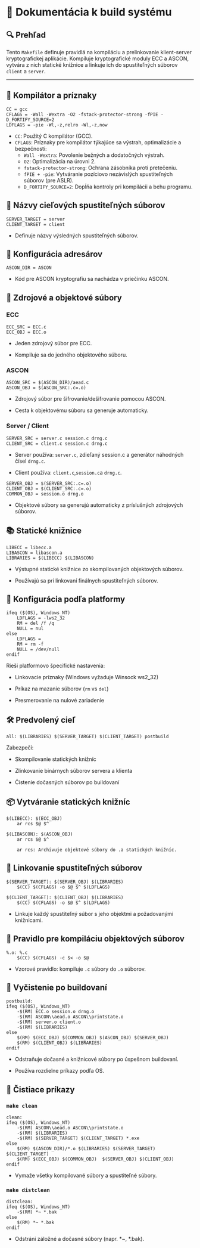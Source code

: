 # 📄 Dokumentácia k build systému

## 🔍 Prehľad

Tento `Makefile` definuje pravidlá na 
kompiláciu a prelinkovanie klient-server 
kryptografickej aplikácie. Kompiluje kryptografické 
moduly ECC a ASCON, vytvára z nich statické knižnice 
a linkuje ich do spustiteľných súborov `client` a `server`.

---

## 🔧 Kompilátor a príznaky

```make
CC = gcc
CFLAGS = -Wall -Wextra -O2 -fstack-protector-strong -fPIE -D_FORTIFY_SOURCE=2
LDFLAGS = -pie -Wl,-z,relro -Wl,-z,now
```
- `CC`: Použitý C kompilátor (GCC).
- `CFLAGS`: Príznaky pre kompilátor týkajúce sa výstrah, optimalizácie 
a bezpečnosti:
  - `Wall -Wextra`: Povolenie bežných a dodatočných výstrah.
  - `O2`: Optimalizácia na úrovni 2.
  - `fstack-protector-strong`: Ochrana zásobníka proti pretečeniu.
  - `fPIE + -pie`: Vytváranie pozíciovo nezávislých spustiteľných súborov (pre ASLR).
  - `D_FORTIFY_SOURCE=2`: Dopĺňa kontroly pri kompilácii a behu programu.

## 🎯 Názvy cieľových spustiteľných súborov
```make
SERVER_TARGET = server
CLIENT_TARGET = client
```
- Definuje názvy výsledných spustiteľných súborov.
## 📁 Konfigurácia adresárov
```make
ASCON_DIR = ASCON
```
- Kód pre ASCON kryptografiu sa nachádza v priečinku ASCON.
## 🧩 Zdrojové a objektové súbory
### ECC
```make
ECC_SRC = ECC.c
ECC_OBJ = ECC.o
```
- Jeden zdrojový súbor pre ECC.

- Kompiluje sa do jedného objektového súboru.

### ASCON
```make
ASCON_SRC = $(ASCON_DIR)/aead.c
ASCON_OBJ = $(ASCON_SRC:.c=.o)
```
- Zdrojový súbor pre šifrovanie/dešifrovanie pomocou ASCON.

- Cesta k objektovému súboru sa generuje automaticky.

### Server / Client
```make
SERVER_SRC = server.c session.c drng.c
CLIENT_SRC = client.c session.c drng.c
```
- Server používa: `server.c`, zdieľaný session.c a generátor 
náhodných čísel `drng.c`.

- Client používa: `client.c`,` session.c `a `drng.c`.
```make
SERVER_OBJ = $(SERVER_SRC:.c=.o)
CLIENT_OBJ = $(CLIENT_SRC:.c=.o)
COMMON_OBJ = session.o drng.o
```
- Objektové súbory sa generujú automaticky z príslušných zdrojových súborov.

## 📚 Statické knižnice
```make
LIBECC = libecc.a
LIBASCON = libascon.a
LIBRARIES = $(LIBECC) $(LIBASCON)
```
- Výstupné statické knižnice zo skompilovaných objektových súborov.

- Používajú sa pri linkovaní finálnych spustiteľných súborov.

## 🧷 Konfigurácia podľa platformy
```make
ifeq ($(OS), Windows_NT)
    LDFLAGS = -lws2_32
    RM = del /f /q
    NULL = nul
else
    LDFLAGS =
    RM = rm -f
    NULL = /dev/null
endif
```
Rieši platformovo špecifické nastavenia:

- Linkovacie príznaky (Windows vyžaduje Winsock ws2_32)

- Príkaz na mazanie súborov (`rm` vs `del`)

- Presmerovanie na nulové zariadenie

## 🛠 Predvolený cieľ
```make
all: $(LIBRARIES) $(SERVER_TARGET) $(CLIENT_TARGET) postbuild
```
Zabezpečí:

- Skompilovanie statických knižníc

- Zlinkovanie binárnych súborov servera a klienta

- Čistenie dočasných súborov po buildovaní

## 📦 Vytváranie statických knižníc
```make
$(LIBECC): $(ECC_OBJ)
	ar rcs $@ $^

$(LIBASCON): $(ASCON_OBJ)
	ar rcs $@ $^

    ar rcs: Archivuje objektové súbory do .a statických knižníc.
```
## 🔗 Linkovanie spustiteľných súborov
```make
$(SERVER_TARGET): $(SERVER_OBJ) $(LIBRARIES)
	$(CC) $(CFLAGS) -o $@ $^ $(LDFLAGS)

$(CLIENT_TARGET): $(CLIENT_OBJ) $(LIBRARIES)
	$(CC) $(CFLAGS) -o $@ $^ $(LDFLAGS)
```
- Linkuje každý spustiteľný súbor s jeho objektmi a požadovanými knižnicami.

## 🧱 Pravidlo pre kompiláciu objektových súborov
```make
%.o: %.c
	$(CC) $(CFLAGS) -c $< -o $@
```
- Vzorové pravidlo: kompiluje `.c` súbory do `.o` súborov.
## 🧼 Vyčistenie po buildovaní
```make
postbuild:
ifeq ($(OS), Windows_NT)
	-$(RM) ECC.o session.o drng.o
	-$(RM) ASCON\\aead.o ASCON\\printstate.o
	-$(RM) server.o client.o
	-$(RM) $(LIBRARIES)
else
	$(RM) $(ECC_OBJ) $(COMMON_OBJ) $(ASCON_OBJ) $(SERVER_OBJ)
	$(RM) $(CLIENT_OBJ) $(LIBRARIES)
endif
```
- Odstraňuje dočasné a knižnicové súbory po úspešnom buildovaní.

- Používa rozdielne príkazy podľa OS.

## 🧽 Čistiace príkazy
### **`make clean`**
```make
clean:
ifeq ($(OS), Windows_NT)
	-$(RM) ASCON\\aead.o ASCON\\printstate.o
	-$(RM) $(LIBRARIES)
	-$(RM) $(SERVER_TARGET) $(CLIENT_TARGET) *.exe
else
	$(RM) $(ASCON_DIR)/*.o $(LIBRARIES) $(SERVER_TARGET) $(CLIENT_TARGET)
	$(RM) $(ECC_OBJ) $(COMMON_OBJ)  $(SERVER_OBJ) $(CLIENT_OBJ)
endif
```
- Vymaže všetky kompilované súbory a spustiteľné súbory.

### **`make distclean`**
```make
distclean:
ifeq ($(OS), Windows_NT)
	-$(RM) *~ *.bak
else
	$(RM) *~ *.bak
endif
```
- Odstráni záložné a dočasné súbory (napr. *~, *.bak).

